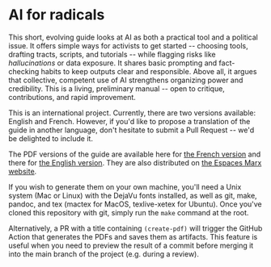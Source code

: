 # AI for radicals

This short, evolving guide looks at AI as both a practical tool and a political issue. It offers simple ways for activists to get started -- choosing tools, drafting tracts, scripts, and tutorials -- while flagging risks like *hallucinations* or data exposure. It shares basic prompting and fact-checking habits to keep outputs clear and responsible. Above all, it argues that collective, competent use of AI strengthens organizing power and credibility. This is a living, preliminary manual -- open to critique, contributions, and rapid improvement.

This is an international project. Currently, there are two versions available: English and French. However, if you'd like to propose a translation of the guide in another language, don't hesitate to submit a Pull Request -- we'd be delighted to include it.

The PDF versions of the guide are available here for [the French version](https://github.com/espaces-marx/ai-radicals/releases/latest/download/guide_fr.pdf) and there for [the English version](https://github.com/espaces-marx/ai-radicals/releases/latest/download/guide_en.pdf). They are also distributed on [the Espaces Marx website](https://www.espaces-marx.eu/).

If you wish to generate them on your own machine, you'll need a Unix system (Mac or Linux) with the DejaVu fonts installed, as well as git, make, pandoc, and tex (mactex for MacOS, texlive-xetex for Ubuntu). Once you've cloned this repository with git, simply run the `make` command at the root.

Alternatively, a PR with a title containing `(create-pdf)` will trigger the GitHub Action that generates the PDFs and saves them as artifacts. This feature is useful when you need to preview the result of a commit before merging it into the main branch of the project (e.g. during a review).
